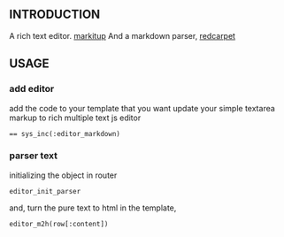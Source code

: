 ## INTRODUCTION

A rich text editor. [markitup](http://markitup.jaysalvat.com/documentation/)
And a markdown parser, [redcarpet](http://www.github.com/vmg/redcarpet)

## USAGE

### add editor

add the code to your template that you want update your simple textarea markup to rich multiple text js editor

	== sys_inc(:editor_markdown)

### parser text

initializing the object in router

	editor_init_parser

and, turn the pure text to html in the template,

	editor_m2h(row[:content])

